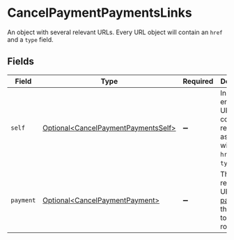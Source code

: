 # CancelPaymentPaymentsLinks

An object with several relevant URLs. Every URL object will contain an `href` and a `type` field.


## Fields

| Field                                                                                        | Type                                                                                         | Required                                                                                     | Description                                                                                  |
| -------------------------------------------------------------------------------------------- | -------------------------------------------------------------------------------------------- | -------------------------------------------------------------------------------------------- | -------------------------------------------------------------------------------------------- |
| `self`                                                                                       | [Optional\<CancelPaymentPaymentsSelf>](../../models/operations/CancelPaymentPaymentsSelf.md) | :heavy_minus_sign:                                                                           | In v2 endpoints, URLs are commonly represented as objects with an `href` and `type` field.   |
| `payment`                                                                                    | [Optional\<CancelPaymentPayment>](../../models/operations/CancelPaymentPayment.md)           | :heavy_minus_sign:                                                                           | The API resource URL of the [payment](get-payment) that belong to this route.                |